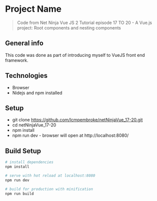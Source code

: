 # Project Name
>  Code from Net Ninja Vue JS 2 Tutorial episode 17 TO 20 - A Vue.js project: Root components and nesting components

## General info
This code was done as part of introducing myself to VueJS front end framework.

## Technologies
* Browser
* Nidejs and npm installed

## Setup
* git clone https://github.com/lcmpembroke/netNinjaVue_17-20.git
* cd netNinjaVue_17-20
* npm install
* npm run dev - browser will open at http://localhost:8080/

## Build Setup

``` bash
# install dependencies
npm install

# serve with hot reload at localhost:8080
npm run dev

# build for production with minification
npm run build
```



